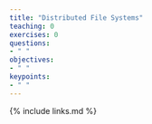 ```yaml
---
title: "Distributed File Systems"
teaching: 0
exercises: 0
questions:
- " "
objectives:
- " "
keypoints:
- " "
---
```




{% include links.md %}




